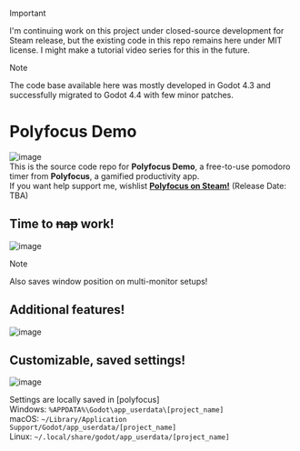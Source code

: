 > [!IMPORTANT]
> I'm continuing work on this project under closed-source development for Steam release, but the existing code in this repo remains here under MIT license.
> I might make a tutorial video series for this in the future.

> [!NOTE]
> The code base available here was mostly developed in Godot 4.3 and successfully migrated to Godot 4.4 with few minor patches.
# Polyfocus Demo
![image](https://github.com/user-attachments/assets/00618510-a56b-4a77-b053-31a528fdc149)<br>
This is the source code repo for **Polyfocus Demo**, a free-to-use pomodoro timer from **Polyfocus**, a gamified productivity app.<br>
If you want help support me, wishlist [**Polyfocus on Steam!**](https://store.steampowered.com/app/3434580/Polyfocus/) (Release Date: TBA)<br>

## Time to ~~nap~~ work!
![image](https://github.com/user-attachments/assets/b7d178d2-b14a-474f-b108-e4f74f56c7b3)
> [!NOTE]
> Also saves window position on multi-monitor setups!

## Additional features!
![image](https://github.com/user-attachments/assets/1f4791a6-659d-4408-850b-89f513fe5734)

## Customizable, saved settings!
![image](https://github.com/user-attachments/assets/25d9b398-2bd2-4048-a776-1472b058531a)


Settings are locally saved in [polyfocus]\
Windows: ``` %APPDATA%\Godot\app_userdata\[project_name] ```\
macOS: ``` ~/Library/Application Support/Godot/app_userdata/[project_name] ```\
Linux: ``` ~/.local/share/godot/app_userdata/[project_name] ```
